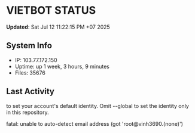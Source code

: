 # VIETBOT STATUS
**Updated**: Sat Jul 12 11:22:15 PM +07 2025

## System Info
- IP: 103.77.172.150
- Uptime: up 1 week, 3 hours, 9 minutes
- Files: 35676

## Last Activity

to set your account's default identity.
Omit --global to set the identity only in this repository.

fatal: unable to auto-detect email address (got 'root@vinh3690.(none)')
